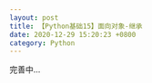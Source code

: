 ```yaml
---
layout: post
title: 【Python基础15】面向对象-继承
date: 2020-12-29 15:20:23 +0800
category: Python 
---
```




完善中...
